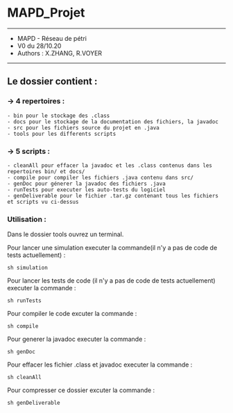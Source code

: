# MAPD_Projet

**********************************************************
* MAPD - Réseau de pétri				 
* V0 du 28/10.20					 
* Authors : X.ZHANG, R.VOYER	 			 
**********************************************************

## Le dossier  contient :

### -> 4 repertoires :
	- bin pour le stockage des .class
	- docs pour le stockage de la documentation des fichiers, la javadoc
	- src pour les fichiers source du projet en .java
	- tools pour les differents scripts 

### -> 5 scripts :
	- cleanAll pour effacer la javadoc et les .class contenus dans les repertoires bin/ et docs/
	- compile pour compiler les fichiers .java contenu dans src/ 
	- genDoc pour génerer la javadoc des fichiers .java
	- runTests pour executer les auto-tests du logiciel 
	- genDeliverable pour le fichier .tar.gz contenant tous les fichiers et scripts vu ci-dessus


### Utilisation : 
Dans le dossier tools ouvrez un terminal.

Pour lancer une simulation executer la commande(il n'y a pas de code de tests actuellement) : 
```terminal
sh simulation
```
Pour lancer les tests de code (il n'y a pas de code de tests actuellement) executer la commande : 
```terminal
sh runTests
```
Pour compiler le code excuter la commande : 
```terminal
sh compile
```
Pour generer la javadoc executer la commande : 
```terminal
sh genDoc
```

Pour effacer les fichier .class et javadoc executer la commande : 
```terminal
sh cleanAll
```

Pour compresser ce dossier excuter la commande : 
```terminal
sh genDeliverable
```
